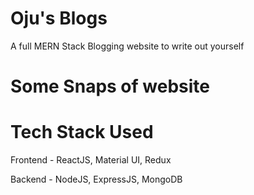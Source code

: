 # Oju's Blogs
A full MERN Stack Blogging website to write out yourself

# Some Snaps of website


# Tech Stack Used
Frontend - ReactJS, Material UI, Redux

Backend - NodeJS, ExpressJS, MongoDB


